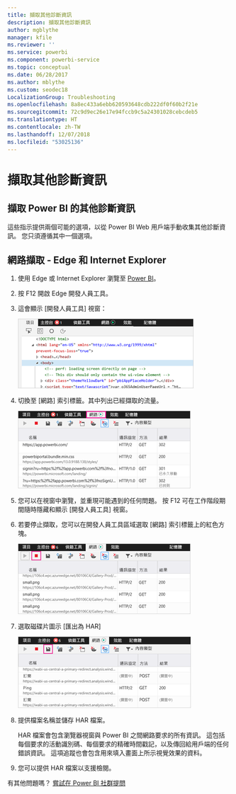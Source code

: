 ```yaml
---
title: 擷取其他診斷資訊
description: 擷取其他診斷資訊
author: mgblythe
manager: kfile
ms.reviewer: ''
ms.service: powerbi
ms.component: powerbi-service
ms.topic: conceptual
ms.date: 06/28/2017
ms.author: mblythe
ms.custom: seodec18
LocalizationGroup: Troubleshooting
ms.openlocfilehash: 8a8ec433a6ebb620593648cdb222df0f60b2f21e
ms.sourcegitcommit: 72c9d9ec26e17e94fccb9c5a24301028cebcdeb5
ms.translationtype: HT
ms.contentlocale: zh-TW
ms.lasthandoff: 12/07/2018
ms.locfileid: "53025136"
---
```

# <a name="capturing-additional-diagnostic-information"></a>擷取其他診斷資訊
## <a name="capturing-additional-diagnostic-information-for-power-bi"></a>擷取 Power BI 的其他診斷資訊
這些指示提供兩個可能的選項，以從 Power BI Web 用戶端手動收集其他診斷資訊。  您只須遵循其中一個選項。

## <a name="network-capture---edge--internet-explorer"></a>網路擷取 - Edge 和 Internet Explorer
1. 使用 Edge 或 Internet Explorer 瀏覽至 [Power BI](https://app.powerbi.com)。
2. 按 F12 開啟 Edge 開發人員工具。
3. 這會顯示 [開發人員工具] 視窗： 
   
   ![開發人員工具](media/service-admin-capturing-additional-diagnostic-information-for-power-bi/edge-developer-tools.png)
4. 切換至 [網路] 索引標籤。其中列出已經擷取的流量。 
   
   ![Edge 網路索引標籤](media/service-admin-capturing-additional-diagnostic-information-for-power-bi/edge-network-tab.png)
5. 您可以在視窗中瀏覽，並重現可能遇到的任何問題。 按 F12 可在工作階段期間隨時隱藏和顯示 [開發人員工具] 視窗。
6. 若要停止擷取，您可以在開發人員工具區域選取 [網路] 索引標籤上的紅色方塊。
   
   ![停止擷取](media/service-admin-capturing-additional-diagnostic-information-for-power-bi/edge-network-tab-stop.png)
7. 選取磁碟片圖示 [匯出為 HAR]
   
   ![匯出檔案](media/service-admin-capturing-additional-diagnostic-information-for-power-bi/edge-network-tab-save.png)
8. 提供檔案名稱並儲存 HAR 檔案。
   
    HAR 檔案會包含瀏覽器視窗與 Power BI 之間網路要求的所有資訊。  這包括每個要求的活動識別碼、每個要求的精確時間戳記，以及傳回給用戶端的任何錯誤資訊。  這項追蹤也會包含用來填入畫面上所示視覺效果的資料。
9. 您可以提供 HAR 檔案以支援檢閱。

有其他問題嗎？ [嘗試在 Power BI 社群提問](http://community.powerbi.com/)

